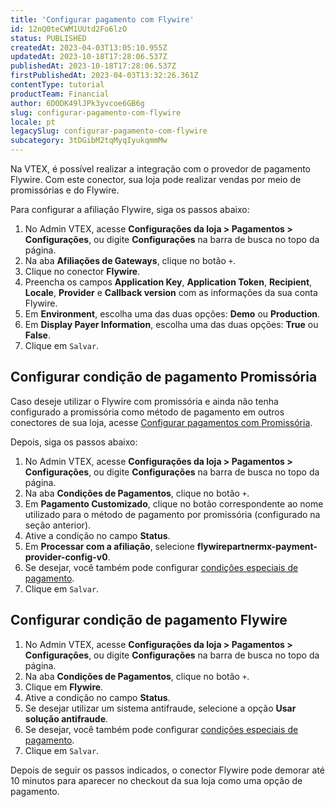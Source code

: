 ```yaml
---
title: 'Configurar pagamento com Flywire'
id: 12nQ0teCWM1UUtd2Fo6lzO
status: PUBLISHED
createdAt: 2023-04-03T13:05:10.955Z
updatedAt: 2023-10-18T17:28:06.537Z
publishedAt: 2023-10-18T17:28:06.537Z
firstPublishedAt: 2023-04-03T13:32:26.361Z
contentType: tutorial
productTeam: Financial
author: 6DODK49lJPk3yvcoe6GB6g
slug: configurar-pagamento-com-flywire
locale: pt
legacySlug: configurar-pagamento-com-flywire
subcategory: 3tDGibM2tqMyqIyukqmmMw
---
```


Na VTEX, é possível realizar a integração com o provedor de pagamento Flywire. Com este conector, sua loja pode realizar vendas por meio de promissórias e do Flywire.

Para configurar a afiliação Flywire, siga os passos abaixo:

1. No Admin VTEX, acesse __Configurações da loja > Pagamentos > Configurações__, ou digite __Configurações__ na barra de busca no topo da página.
2. Na aba __Afiliações de Gateways__, clique no botão `+`.
3. Clique no conector __Flywire__.
4. Preencha os campos __Application Key__, __Application Token__, __Recipient__, __Locale__, __Provider__ e __Callback version__ com as informações da sua conta 
Flywire.
5. Em __Environment__, escolha uma das duas opções: __Demo__ ou __Production__.
6. Em __Display Payer Information__, escolha uma das duas opções: __True__ ou __False__.
7. Clique em `Salvar`.

## Configurar condição de pagamento Promissória

Caso deseje utilizar o Flywire com promissória e ainda não tenha configurado a promissória como método de pagamento em outros conectores de sua loja, acesse [Configurar pagamentos com Promissória](https://help.vtex.com/pt/tutorial/configurar-pagamentos-com-promissoria--5pW7avTwtyQcMu4uiW8quQ).

Depois, siga os passos abaixo:

1. No Admin VTEX, acesse __Configurações da loja > Pagamentos > Configurações__, ou digite __Configurações__ na barra de busca no topo da página.
2. Na aba __Condições de Pagamentos__, clique no botão `+`.
3. Em __Pagamento Customizado__, clique no botão correspondente ao nome utilizado para o método de pagamento por promissória (configurado na seção anterior).
4. Ative a condição no campo __Status__.
5. Em __Processar com a afiliação__, selecione __flywirepartnermx-payment-provider-config-v0__.
6. Se desejar, você também pode configurar [condições especiais de pagamento](https://help.vtex.com/pt/tutorial/condicoes-especiais--tutorials_456#).
7. Clique em `Salvar`.

## Configurar condição de pagamento Flywire

1. No Admin VTEX, acesse __Configurações da loja > Pagamentos > Configurações__, ou digite __Configurações__ na barra de busca no topo da página.
2. Na aba __Condições de Pagamentos__, clique no botão `+`.
3. Clique em __Flywire__.
4. Ative a condição no campo __Status__.
5. Se desejar utilizar um sistema antifraude, selecione a opção __Usar solução antifraude__.
6. Se desejar, você também pode configurar [condições especiais de pagamento](https://help.vtex.com/pt/tutorial/condicoes-especiais--tutorials_456#).
7. Clique em `Salvar`.

Depois de seguir os passos indicados, o conector Flywire pode demorar até 10 minutos para aparecer no checkout da sua loja como uma opção de pagamento. 

